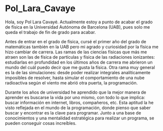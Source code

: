 # Pol_Lara_Cavaye

Hola, soy Pol Lara Cavayé. Actualmente estoy a punto de acabar el grado de física en la Universidad Autónoma de Barcelona (UAB), pues solo me queda el trabajo de fin de grado para acabar.

Antes de entrar en el grado de física, cursé el primer año del grado de matemáticas también en la UAB pero mi agrado y curiosidad por la física me hizo cambiar de carrera.
Las ramas de las ciencias físicas que más me atraen son las de física de partículas y física de las radiaciones ionizantes: estudiarlas en profundidad en los últimos años de carrera me abrieron un mundo del cuál puedo decir que me gusta la física. Otra rama muy general es la de las simulaciones: desde poder realizar integrales analíticamente imposibles de resolver, hasta simular el comportamiento de una nube radioactiva según el viento me abrió otra puerta, la programación.

Durante los años de universidad he aprendido que la mejor manera de aprender es buscarse la vida por uno mismo, con todo lo que implica: buscar información en internet, libros, compañeros, etc. Esta aptitud la he visto reflejada en el mundo de la programación, donde pienso que saber buscar y encontrar es la clave para programar. Junto a una base de conocimientos y una mentalidad estratégica para realizar un programa, se pueden conseguir cosas increíbles.
